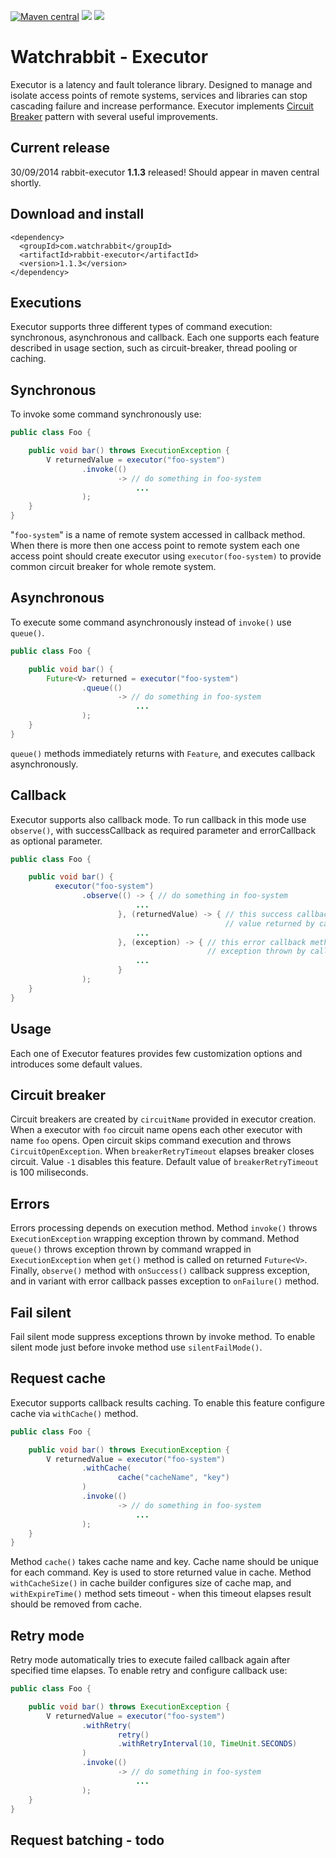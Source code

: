 [![Maven central][maven img]][maven]
[![][travis img]][travis]
[![][coverage img]][coverage]

Watchrabbit - Executor
======================

Executor is a latency and fault tolerance library. Designed to manage and isolate access points of remote systems, services and libraries can stop cascading failure and increase performance. Executor implements [Circuit Breaker](http://martinfowler.com/bliki/CircuitBreaker.html) pattern with several useful improvements. 

## Current release
30/09/2014 rabbit-executor **1.1.3** released! Should appear in maven central shortly.

## Download and install
```
<dependency>
  <groupId>com.watchrabbit</groupId>
  <artifactId>rabbit-executor</artifactId>
  <version>1.1.3</version>
</dependency>
```

Executions
----------

Executor supports three different types of command execution: synchronous, asynchronous and callback. Each one supports each feature described in usage section, such as circuit-breaker, thread pooling or caching.

## Synchronous 

To invoke some command synchronously use:
```java
public class Foo {

    public void bar() throws ExecutionException {
        V returnedValue = executor("foo-system")
                .invoke(()
                        -> // do something in foo-system
                            ...
                );
    }
}

```
"`foo-system`" is a name of remote system accessed in callback method. When there is more then one access point to remote system each one access point should create executor using `executor(foo-system)` to provide common circuit breaker for whole remote system.


## Asynchronous
To execute some command asynchronously instead of `invoke()` use `queue()`.
```java
public class Foo {

    public void bar() {
        Future<V> returned = executor("foo-system")
                .queue(()
                        -> // do something in foo-system
                            ...
                );
    }
}
```
`queue()` methods immediately returns with `Feature`, and executes callback asynchronously.

## Callback
Executor supports also callback mode. To run callback in this mode use `observe()`, with successCallback as required parameter and errorCallback as optional parameter. 
```java
public class Foo {

    public void bar() {
          executor("foo-system")
                .observe(() -> { // do something in foo-system
                            ...
                        }, (returnedValue) -> { // this success callback method consumes 
                                                // value returned by callback
                            ...
                        }, (exception) -> { // this error callback method consumes 
                                            // exception thrown by callback
                            ...
                        }
                );
    }
}
```

Usage
-----
Each one of Executor features provides few customization options and introduces some default values.

## Circuit breaker
Circuit breakers are created by `circuitName` provided in executor creation. When a executor with `foo` circuit name opens each other executor with name `foo` opens. Open circuit skips command execution and throws `CircuitOpenException`. When `breakerRetryTimeout` elapses breaker closes circuit. Value `-1` disables this feature. Default value of `breakerRetryTimeout` is 100 miliseconds.

## Errors
Errors processing depends on execution method. Method `invoke()` throws `ExecutionException` wrapping exception thrown by command. Method `queue()` throws exception thrown by command wrapped in `ExecutionException` when `get()` method is called on returned `Future<V>`. Finally, `observe()` method with `onSuccess()` callback suppress exception, and in variant with error callback passes exception to `onFailure()` method.

## Fail silent
Fail silent mode suppress exceptions thrown by invoke method. To enable silent mode just before invoke method use `silentFailMode()`.

## Request cache
Executor supports callback results caching. To enable this feature configure cache via `withCache()` method. 
```java
public class Foo {

    public void bar() throws ExecutionException {
        V returnedValue = executor("foo-system")
                .withCache(
                        cache("cacheName", "key")
                )
                .invoke(()
                        -> // do something in foo-system
                            ...
                );
    }
}

```
Method `cache()` takes cache name and key. Cache name should be unique for each command. Key is used to store returned value in cache. Method `withCacheSize()` in cache builder configures size of cache map,  and `withExpireTime()` method sets timeout - when this timeout elapses result should be removed from cache.

## Retry mode
Retry mode automatically tries to execute failed callback again after specified time elapses. To enable retry and configure callback use: 
```java
public class Foo {

    public void bar() throws ExecutionException {
        V returnedValue = executor("foo-system")
                .withRetry(
                        retry()
                        .withRetryInterval(10, TimeUnit.SECONDS)
                )
                .invoke(()
                        -> // do something in foo-system
                            ...
                );
    }
}

```

## Request batching - todo


[coverage]:https://coveralls.io/r/watchrabbit/rabbit-executor
[coverage img]:https://img.shields.io/coveralls/watchrabbit/rabbit-executor.png
[travis]:https://travis-ci.org/watchrabbit/rabbit-executor
[travis img]:https://travis-ci.org/watchrabbit/rabbit-executor.svg?branch=master
[maven]:https://maven-badges.herokuapp.com/maven-central/com.watchrabbit/rabbit-executor
[maven img]:https://maven-badges.herokuapp.com/maven-central/com.watchrabbit/rabbit-executor/badge.svg

